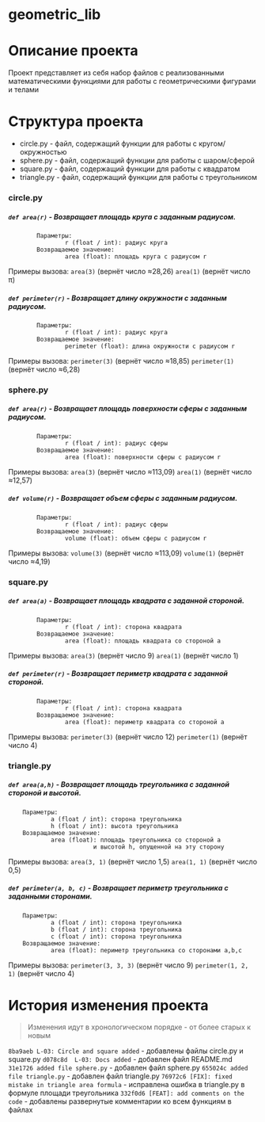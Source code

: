 # geometric_lib
# Описание проекта
Проект представляет из себя набор файлов с реализованными математическими функциями для работы с геометрическими фигурами и телами
# Структура проекта
- circle.py - файл, содержащий функции для работы с кругом/окружностью
- sphere.py - файл, содержащий функции для работы с шаром/сферой
- square.py - файл, содержащий функции для работы с квадратом
- triangle.py - файл, содержащий функции для работы с треугольником

### circle.py
##### `def area(r)` - Возвращает площадь круга с заданным радиусом.
            Параметры:
                    r (float / int): радиус круга
            Возвращаемое значение:
                    area (float): площадь круга с радиусом r
                    
Примеры вызова:
`area(3)` (вернёт число ≈28,26)
`area(1)` (вернёт число π)
##### `def perimeter(r)` - Возвращает длину окружности с заданным радиусом.
            Параметры:
                    r (float / int): радиус круга
            Возвращаемое значение:
                    perimeter (float): длина окружности с радиусом r
                    
Примеры вызова:
`perimeter(3)` (вернёт число ≈18,85)
`perimeter(1)` (вернёт число ≈6,28)

### sphere.py
##### `def area(r)` - Возвращает площадь поверхности сферы с заданным радиусом.
            Параметры:
                    r (float / int): радиус сферы
            Возвращаемое значение:
                    area (float): поверхности сферы с радиусом r
                    
Примеры вызова:
`area(3)` (вернёт число ≈113,09)
`area(1)` (вернёт число ≈12,57)
##### `def volume(r)` - Возвращает объем сферы с заданным радиусом.
            Параметры:
                    r (float / int): радиус сферы
            Возвращаемое значение:
                    volume (float): объем сферы с радиусом r
                    
Примеры вызова:
`volume(3)` (вернёт число ≈113,09)
`volume(1)` (вернёт число ≈4,19)

### square.py
##### `def area(a)` - Возвращает площадь квадрата с заданной стороной.
            Параметры:
                    r (float / int): сторона квадрата
            Возвращаемое значение:
                    area (float): площадь квадрата со стороной a
                    
Примеры вызова:
`area(3)` (вернёт число 9)
`area(1)` (вернёт число 1)
##### `def perimeter(r)` - Возвращает периметр квадрата с заданной стороной.
            Параметры:
                    r (float / int): сторона квадрата
            Возвращаемое значение:
                    area (float): периметр квадрата со стороной a
Примеры вызова:
`perimeter(3)` (вернёт число 12)
`perimeter(1)` (вернёт число 4)

### triangle.py
##### `def area(a,h)` - Возвращает площадь треугольника с заданной стороной и высотой.
        Параметры:
                a (float / int): сторона треугольника
                h (float / int): высота треугольника
        Возвращаемое значение:
                area (float): площадь треугольника со стороной a 
                            и высотой h, опущенной на эту сторону
                    
Примеры вызова:
`area(3, 1)` (вернёт число 1,5)
`area(1, 1)` (вернёт число 0,5)
##### `def perimeter(a, b, c)` - Возвращает периметр треугольника с заданными сторонами.
        Параметры:
                a (float / int): сторона треугольника
                b (float / int): сторона треугольника
                c (float / int): сторона треугольника
        Возвращаемое значение:
                area (float): периметр треугольника со сторонами a,b,c
Примеры вызова:
`perimeter(3, 3, 3)` (вернёт число 9)
`perimeter(1, 2, 1)` (вернёт число 4)

# История изменения проекта
> Изменения идут в хронологическом порядке - от более старых к новым

`8ba9aeb L-03: Circle and square added` - добавлены файлы circle.py и square.py
`d078c8d  L-03: Docs added` - добавлен файл README.md
`31e1726 added file sphere.py` - добавлен файл sphere.py
`655024c added file triangle.py` - добавлен файл triangle.py
`76972c6 [FIX]: fixed mistake in triangle area formula` - исправлена ошибка в triangle.py в формуле площади треугольника
`332f0d6 [FEAT]: add comments on the code` - добавлены развернутые комментарии ко всем функциям в файлах